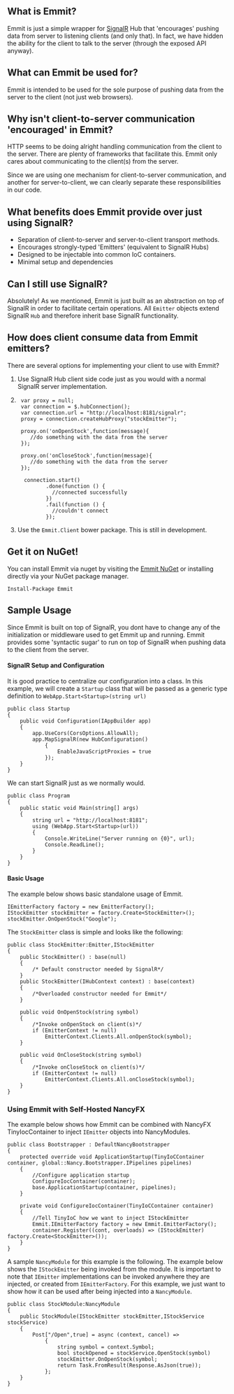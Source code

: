 ## What is Emmit?
Emmit is just a simple wrapper for [SignalR](https://github.com/SignalR/SignalR) Hub that 'encourages' pushing data from server to listening clients (and only that). In fact, we have hidden the ability for the client to talk to the server (through the exposed API anyway).

## What can Emmit be used for?
Emmit is intended to be used for the sole purpose of pushing data from the server to the client (not just web browsers).

## Why isn't client-to-server communication 'encouraged' in Emmit?
HTTP seems to be doing alright handling communication from the client to the server. There are plenty of frameworks that facilitate this. Emmit only cares about communicating to the client(s) from the server.

Since we are using one mechanism for client-to-server communication, and another for server-to-client, we can clearly separate these responsibilities in our code.

## What benefits does Emmit provide over just using SignalR?

* Separation of client-to-server and server-to-client transport methods.
* Encourages strongly-typed 'Emitters' (equivalent to SignalR Hubs)
* Designed to be injectable into common IoC containers.
* Minimal setup and dependencies

## Can I still use SignalR?
Absolutely! As we mentioned, Emmit is just built as an abstraction on top of SignalR in order to facilitate certain operations. All `Emitter` objects extend SignalR `Hub` and therefore inherit base SignalR functionality.

## How does client consume data from Emmit emitters?
There are several options for implementing your client to use with Emmit?

1. Use SignalR Hub client side code just as you would with a normal SignalR server implementation.
2. 
        var proxy = null;
        var connection = $.hubConnection();
        var connection.url = "http://localhost:8181/signalr";
        proxy = connection.createHubProxy("stockEmitter");

        proxy.on('onOpenStock',function(message){
           //do something with the data from the server
        });
        
        proxy.on('onCloseStock',function(message){
           //do something with the data from the server
        });
        
         connection.start()
                .done(function () {
                  //connected successfully
                })
                .fail(function () {
                  //couldn't connect
                });    
                
2. Use the `Emmit.Client` bower package. This is still in development.

## Get it on NuGet!
You can install Emmit via nuget by visiting the [Emmit NuGet](https://www.nuget.org/packages/Emmit/1.0.0) or installing directly via your NuGet package manager.

    Install-Package Emmit

## Sample Usage
Since Emmit is built on top of SignalR, you dont have to change any of the initialization or middleware used to get Emmit up and running. Emmit provides some 'syntactic sugar' to run on top of SignalR when pushing data to the client from the server.

#### SignalR Setup and Configuration

It is good practice to centralize our configuration into a class. In this example, we will create a `Startup` class that will be passed as a generic type definition to `WebApp.Start<Startup>(string url)`

    public class Startup
    {
        public void Configuration(IAppBuilder app)
        {
            app.UseCors(CorsOptions.AllowAll);
            app.MapSignalR(new HubConfiguration()
                {
                    EnableJavaScriptProxies = true
                });
        }
    }
    
We can start SignalR just as we normally would.

    public class Program
    {
        public static void Main(string[] args)
        {
            string url = "http://localhost:8181";
            using (WebApp.Start<Startup>(url))
            {
                Console.WriteLine("Server running on {0}", url);
                Console.ReadLine();
            }
        }
    }

#### Basic Usage
The example below shows basic standalone usage of Emmit.

    IEmitterFactory factory = new EmitterFactory();
    IStockEmitter stockEmitter = factory.Create<StockEmitter>();
    stockEmitter.OnOpenStock("Google");
    
The `StockEmitter` class is simple and looks like the following:

    public class StockEmitter:Emitter,IStockEmitter
    {
        public StockEmitter() : base(null)
        {
            /* Default constructor needed by SignalR*/
        }
        public StockEmitter(IHubContext context) : base(context)
        {
            /*Overloaded constructor needed for Emmit*/
        }

        public void OnOpenStock(string symbol)
        {
            /*Invoke onOpenStock on client(s)*/
            if (EmitterContext != null)
                EmitterContext.Clients.All.onOpenStock(symbol);
        }

        public void OnCloseStock(string symbol)
        {
            /*Invoke onCloseStock on client(s)*/
            if (EmitterContext != null)
                EmitterContext.Clients.All.onCloseStock(symbol);
        }
    }

### Using Emmit with Self-Hosted NancyFX
The example below shows how Emmit can be combined with NancyFX TinyIocContainer to inject `IEmitter` objects into NancyModules.

    public class Bootstrapper : DefaultNancyBootstrapper
    {
        protected override void ApplicationStartup(TinyIoCContainer container, global::Nancy.Bootstrapper.IPipelines pipelines)
        {
            //Configure application startup
            ConfigureIocContainer(container);
            base.ApplicationStartup(container, pipelines);
        }

        private void ConfigureIocContainer(TinyIoCContainer container)
        {
            //Tell TinyIoC how we want to inject IStockEmitter
            Emmit.IEmitterFactory factory = new Emmit.EmitterFactory();
            container.Register((cont, overloads) => (IStockEmitter) factory.Create<StockEmitter>());
        }
    }
    
A sample `NancyModule` for this example is the following. The example below shows the `IStockEmitter` being invoked from the module. It is important to note that `IEmitter` implementations can be invoked anywhere they are injected, or created from `IEmitterFactory`. For this example, we just want to show how it can be used after being injected into a `NancyModule`.

    public class StockModule:NancyModule
    {
        public StockModule(IStockEmitter stockEmitter,IStockService stockService)
        {
            Post["/Open",true] = async (context, cancel) =>
                {
                    string symbol = context.Symbol;
                    bool stockOpened = stockService.OpenStock(symbol)
                    stockEmitter.OnOpenStock(symbol;
                    return Task.FromResult(Response.AsJson(true));
                };
        }
    }

    








